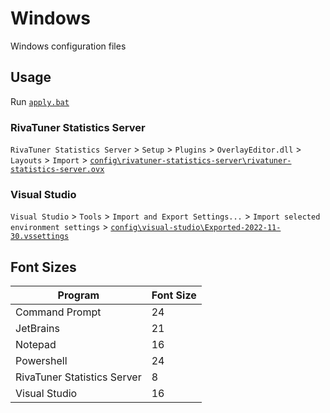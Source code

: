 # Windows

Windows configuration files

## Usage

Run [`apply.bat`](apply.bat)

### RivaTuner Statistics Server

`RivaTuner Statistics Server` > `Setup` > `Plugins` > `OverlayEditor.dll` > `Layouts` > `Import` > [`config\rivatuner-statistics-server\rivatuner-statistics-server.ovx`](config/rivatuner-statistics-server/rivatuner-statistics-server.ovx)

### Visual Studio

`Visual Studio` > `Tools` > `Import and Export Settings...` > `Import selected environment settings` > [`config\visual-studio\Exported-2022-11-30.vssettings`](config/visual-studio/Exported-2022-11-30.vssettings)

## Font Sizes

| Program                     | Font Size |
| --------------------------- | --------- |
| Command Prompt              | 24        |
| JetBrains                   | 21        |
| Notepad                     | 16        |
| Powershell                  | 24        |
| RivaTuner Statistics Server | 8         |
| Visual Studio               | 16        |
